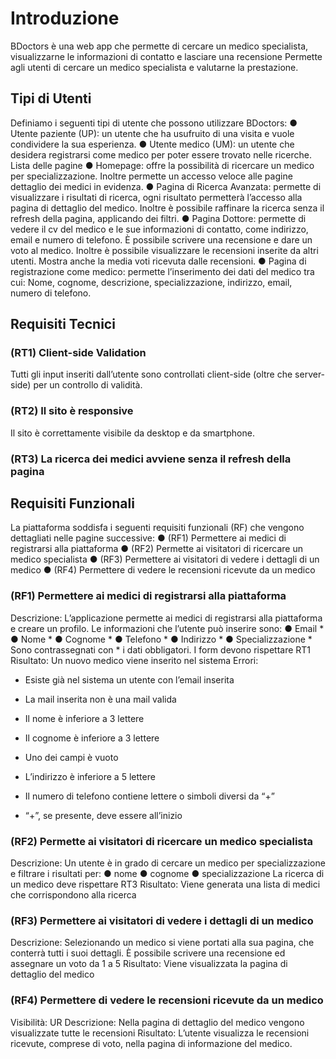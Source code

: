 # Introduzione
BDoctors è una web app che permette di cercare un medico specialista, visualizzarne
le informazioni di contatto e lasciare una recensione
Permette agli utenti di cercare un medico specialista e valutarne la prestazione.
## Tipi di Utenti
Definiamo i seguenti tipi di utente che possono utilizzare BDoctors:
● Utente paziente (UP): un utente che ha usufruito di una visita e vuole condividere la
sua esperienza.
● Utente medico (UM): un utente che desidera registrarsi come medico per poter
essere trovato nelle ricerche.
Lista delle pagine
● Homepage:
offre la possibilità di ricercare un medico per specializzazione.
Inoltre permette un accesso veloce alle pagine dettaglio dei medici in evidenza.
● Pagina di Ricerca Avanzata:
permette di visualizzare i risultati di ricerca, ogni risultato permetterà l’accesso alla
pagina di dettaglio del medico.
Inoltre è possibile raffinare la ricerca senza il refresh della pagina, applicando dei
filtri.
● Pagina Dottore:
permette di vedere il cv del medico e le sue informazioni di contatto, come indirizzo,
email e numero di telefono.
È possibile scrivere una recensione e dare un voto al medico.
Inoltre è possibile visualizzare le recensioni inserite da altri utenti.
Mostra anche la media voti ricevuta dalle recensioni.
● Pagina di registrazione come medico:
permette l’inserimento dei dati del medico tra cui:
Nome, cognome, descrizione, specializzazione, indirizzo, email, numero di telefono.

## Requisiti Tecnici
### (RT1) Client-side Validation
Tutti gli input inseriti dall’utente sono controllati client-side (oltre che server-side) per un
controllo di validità.
### (RT2) Il sito è responsive
Il sito è correttamente visibile da desktop e da smartphone.
### (RT3) La ricerca dei medici avviene senza il refresh della pagina

## Requisiti Funzionali
La piattaforma soddisfa i seguenti requisiti funzionali (RF) che vengono dettagliati nelle
pagine successive:
● (RF1) Permettere ai medici di registrarsi alla piattaforma
● (RF2) Permette ai visitatori di ricercare un medico specialista
● (RF3) Permettere ai visitatori di vedere i dettagli di un medico
● (RF4) Permettere di vedere le recensioni ricevute da un medico

### (RF1) Permettere ai medici di registrarsi alla piattaforma
Descrizione:
L’applicazione permette ai medici di registrarsi alla piattaforma e creare un profilo.
Le informazioni che l’utente può inserire sono:
● Email *
● Nome *
● Cognome *
● Telefono *
● Indirizzo *
● Specializzazione *
Sono contrassegnati con * i dati obbligatori.
I form devono rispettare RT1
Risultato: Un nuovo medico viene inserito nel sistema
Errori:

- Esiste già nel sistema un utente con l’email inserita
- La mail inserita non è una mail valida
- Il nome è inferiore a 3 lettere
- Il cognome è inferiore a 3 lettere

- Uno dei campi è vuoto
- L’indirizzo è inferiore a 5 lettere
- Il numero di telefono contiene lettere o simboli diversi da “+”
- “+”, se presente, deve essere all’inizio

### (RF2) Permette ai visitatori di ricercare un medico specialista
Descrizione: Un utente è in grado di cercare un medico per specializzazione e filtrare i
risultati per:
● nome
● cognome
● specializzazione
La ricerca di un medico deve rispettare RT3
Risultato: Viene generata una lista di medici che corrispondono alla ricerca
### (RF3) Permettere ai visitatori di vedere i dettagli di un medico
Descrizione: Selezionando un medico si viene portati alla sua pagina, che conterrà tutti i
suoi dettagli. È possibile scrivere una recensione ed assegnare un voto da 1 a 5
Risultato: Viene visualizzata la pagina di dettaglio del medico

### (RF4) Permettere di vedere le recensioni ricevute da un medico
Visibilità: UR
Descrizione: Nella pagina di dettaglio del medico vengono visualizzate tutte le recensioni
Risultato: L’utente visualizza le recensioni ricevute, comprese di voto, nella pagina di
informazione del medico.

